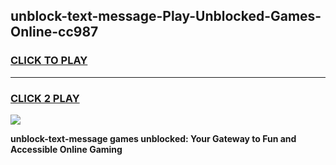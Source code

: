 
## unblock-text-message-Play-Unblocked-Games-Online-cc987
<h3>
<a href="https://premium76.site?title=unblock-text-message&ref=25A">CLICK TO PLAY</a></h3>
<hr>

<h3>
<a href="https://premium76.site?title=unblock-text-message&ref=25A">CLICK 2 PLAY</a>
  
</h3>

<a href="https://premium76.site?title=unblock-text-message&ref=25A"><img src="https://clearcache.store/games.png"></a>


**unblock-text-message games unblocked: Your Gateway to Fun and Accessible Online Gaming**
